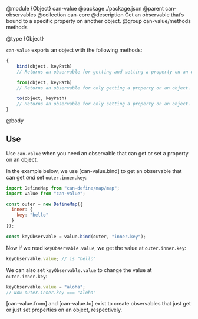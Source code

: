 @module {Object} can-value
@package ./package.json
@parent can-observables
@collection can-core
@description Get an observable that’s bound to a specific property on another object.
@group can-value/methods methods

@type {Object}

`can-value` exports an object with the following methods:

```js
{
    bind(object, keyPath)
    // Returns an observable for getting and setting a property on an object.

    from(object, keyPath)
    // Returns an observable for only getting a property on an object.

    to(object, keyPath)
    // Returns an observable for only setting a property on an object.
}
```

@body

## Use

Use `can-value` when you need an observable that can get or set a property on an object.

In the example below, we use [can-value.bind] to get an observable that
can get _and_ set `outer.inner.key`:

```js
import DefineMap from "can-define/map/map";
import value from "can-value";

const outer = new DefineMap({
  inner: {
    key: "hello"
  }
});

const keyObservable = value.bind(outer, "inner.key");
```

Now if we read `keyObservable.value`, we get the value at `outer.inner.key`:

```js
keyObservable.value; // is "hello"
```

We can also set `keyObservable.value` to change the value at `outer.inner.key`:

```js
keyObservable.value = "aloha";
// Now outer.inner.key === "aloha"
```

[can-value.from] and [can-value.to] exist to create
observables that just get or just set properties on an object, respectively.
